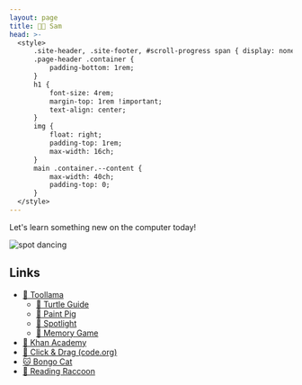 ```yaml
---
layout: page
title: 👦🏼 Sam
head: >-
  <style>
      .site-header, .site-footer, #scroll-progress span { display: none; }
      .page-header .container {
          padding-bottom: 1rem;
      }
      h1 {
          font-size: 4rem;
          margin-top: 1rem !important;
          text-align: center;
      }
      img {
          float: right;
          padding-top: 1rem;
          max-width: 16ch;
      }
      main .container.--content {
          max-width: 40ch;
          padding-top: 0;
      }
  </style>
---
```


Let's learn something new on the computer today!

<img src="/img/spot.gif" alt="spot dancing">

## Links

- [🦙 Toollama](https://toollama.com)
  - [🐢 Turtle Guide](https://turtle-guide.toollama.com)
  - [🐷 Paint Pig](https://paint-pig.toollama.com)
  - [🔦 Spotlight](https://spotlight.toollama.com)
  - [🧠 Memory Game](https://memory-game.toollama.com)
- [🌱 Khan Academy](https://khanacademy.org)
- [🐲 Click & Drag (code.org)](https://studio.code.org/s/pre-express-2021)
- [🐱 Bongo Cat](https://bongo.cat)
- [🦝 Reading Raccoon](https://seanmcp.github.io/reading-raccoon)
